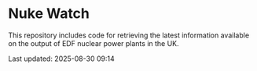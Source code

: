 # Nuke Watch

This repository includes code for retrieving the latest information available on the output of EDF nuclear power plants in the UK.

Last updated: 2025-08-30 09:14